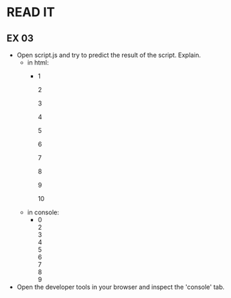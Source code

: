 # READ IT
## EX 03
* Open script.js and try to predict the result of the script. Explain.
  * in html:
    * <p>1</p><p>2</p><p>3</p><p>4</p><p>5</p><p>6</p><p>7</p><p>8</p><p>9</p><p>10</p>
  * in console:
    * 0 <br> 2 <br> 3 <br> 4 <br> 5 <br> 6 <br> 7 <br> 8 <br> 9 <br>
* Open the developer tools in your browser and inspect the 'console' tab.

